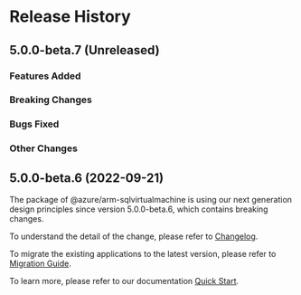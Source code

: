 # Release History

## 5.0.0-beta.7 (Unreleased)

### Features Added

### Breaking Changes

### Bugs Fixed

### Other Changes

## 5.0.0-beta.6 (2022-09-21)

The package of @azure/arm-sqlvirtualmachine is using our next generation design principles since version 5.0.0-beta.6, which contains breaking changes.

To understand the detail of the change, please refer to [Changelog](https://aka.ms/js-track2-changelog).

To migrate the existing applications to the latest version, please refer to [Migration Guide](https://aka.ms/js-track2-migration-guide).

To learn more, please refer to our documentation [Quick Start](https://aka.ms/js-track2-quickstart).
